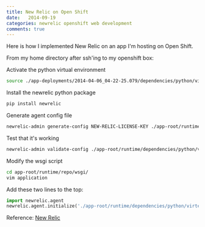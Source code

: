 ```yaml
---
title: New Relic on Open Shift
date:   2014-09-19
categories: newrelic openshift web development
comments: true
---
```


Here is how I implemented New Relic on an app I'm hosting on Open Shift.

From my home directory after ssh'ing to my openshift box:

Activate the python virtual environment

```bash
source ./app-deployments/2014-04-06_04-22-25.079/dependencies/python/virtenv/bin/activate
```

Install the newrelic python package

```bash
pip install newrelic
```

Generate agent config file

```bash
newrelic-admin generate-config NEW-RELIC-LICENSE-KEY ./app-root/runtime/dependencies/python/virtenv/lib/python2.7/site-packages/newrelic-2.30.0.27/newrelic/newrelic.ini
```

Test that it's working

```bash
newrelic-admin validate-config ./app-root/runtime/dependencies/python/virtenv/lib/python2.7/site-packages/newrelic-2.30.0.27/newrelic/newrelic.ini
```

Modify the wsgi script

```bash
cd app-root/runtime/repo/wsgi/
vim application
```

Add these two lines to the top:

```python
import newrelic.agent
newrelic.agent.initialize('./app-root/runtime/dependencies/python/virtenv/lib/python2.7/site-packages/newrelic-2.30.0.27/newrelic/newrelic.ini')
```

Reference:
[New Relic](https://docs.newrelic.com/docs/agents/python-agent/getting-started/python-agent-quick-start)

